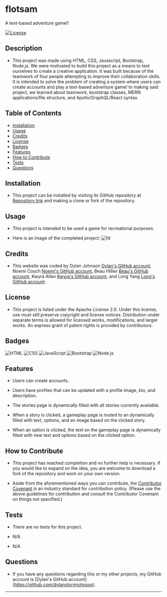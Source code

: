 # flotsam
A text-based adventure game!!



[![License](https://img.shields.io/badge/License-Apache_2.0-blue.svg)](https://opensource.org/licenses/Apache-2.0)

## Description

- This project was made using HTML, CSS, Javascript, Bootstrap, Node.js.  We were motivated to build this project as a means to test ourselves to create a creative application.  It was built because of the teamwork of four people attempting to improve their collaboration skills.  It is intended to solve the problem of creating a system where users can create accounts and play a text-based adventure game!  In making said project, we learned about teamwork, bootstrap classes, MERN applications/file structure, and Apollo/GraphQL/React syntax.

## Table of Contents

- [Installation](#installation)
- [Usage](#usage)
- [Credits](#credits)
- [License](#license)
- [Badges](#badges)
- [Features](#features)
- [How to Contribute](#how-to-contribute)
- [Tests](#tests)
- [Questions](#questions)

## Installation

- This project can be installed by visiting its GitHub repository at [Repository link](https://github.com/dylanstormjohnson/flotsam) and making a clone or fork of the repository.

## Usage

- This project is intended to be used a game for recreational purposes.

- Here is an image of the completed project:
![fd](assets/images/none.png)


## Credits

- This website was coded by Dylan Johnson [Dylan's GitHub account](https://github.com/dylanstormjohnson), Noemi Couch [Noemi's GitHub account](https://github.com/CouchNoemi), Beau Hillier [Beau's GitHub account](https://github.com/beaunaturale), Kwyra Allen [Kwyra's GitHub account](https://github.com/kcarter9789), and Long Yang [Long's GitHub account](https://github.com/TojiCodes).

## License

- This project is listed under the Apache License 2.0.  Under this license, use must still preserve copyright and license notices.  Distribution under separate terms is allowed for licensed works, modifications, and larger works.  An express grant of patent rights is provided by contributors.

## Badges

![HTML](https://img.shields.io/badge/-HTML5-black?style=flat-square&logo=html5) ![CSS](https://img.shields.io/badge/-CSS3-black?style=flat-square&logo=css3) ![JavaScript](https://img.shields.io/badge/-JavaScript-black?style=flat-square&logo=javascript) ![Bootstrap](https://img.shields.io/badge/-Bootstrap-black?style=flat-square&logo=bootstrap)  ![Node.js](https://img.shields.io/badge/-Node.js-black?style=flat-square&logo=node.js) 

## Features

- Users can create accounts.

- Users have profiles that can be updated with a profile image, bio, and description.

- The stories page is dynamically filled with all stories currently available.

- When a story is clicked, a gameplay page is routed to an dynamically filled with text, options, and an image based on the clicked story.

- When an option is clicked, the text on the gameplay page is dynamically filled with new text and options based on the clicked option.

## How to Contribute

- This project has reached completion and no further help is necessary.  If you would like to expand on the idea, you are welcome to download a fork of the repository and work on your own version.

- Aside from the aforementioned ways you can contribute, the [Contributor Covenant](https://www.contributor-covenant.org/) is an industry standard for contribution policy.  (Please use the above guidelines for contribution and consult the Contributor Covenant on things not specified.)

## Tests

- There are no tests for this project.

- N/A

- N/A

## Questions

- If you have any questions regarding this or my other projects, my GitHub account is [Dylan's GitHub account] (https://github.com/dylanstormjohnson).
---
